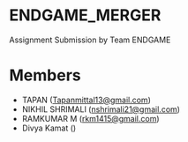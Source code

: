 # ENDGAME_MERGER

Assignment Submission by Team ENDGAME

# Members
 
- TAPAN (Tapanmittal13@gmail.com)
- NIKHIL SHRIMALI (nshrimali21@gmail.com)
- RAMKUMAR M (rkm1415@gmail.com)
- Divya Kamat ()

